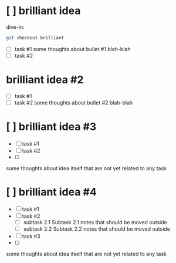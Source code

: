 # [ ] brilliant idea
dive-in:
```sh
git checkout brilliant
```
- [ ] task #1
some thoughts about bullet #1
blah-blah
- [ ] task #2

# brilliant idea #2
- [ ] task #1
- [ ] task #2
some thoughts about bullet #2
blah-blah

# [ ] brilliant idea #3
- [ ] task #1
- [ ] task #2
- [ ] 
some thoughts about idea itself that are
not yet related to any task

# [ ] brilliant idea #4
- [ ] task #1
- [ ] task #2
    - [ ] subtask 2.1
    Subtask 2.1 notes that should be moved outside
    - [ ] subtask 2.2
Subtask 2.2 notes that should be moved outside
- [ ] task #3
- [ ] 
some thoughts about idea itself that are
not yet related to any task
